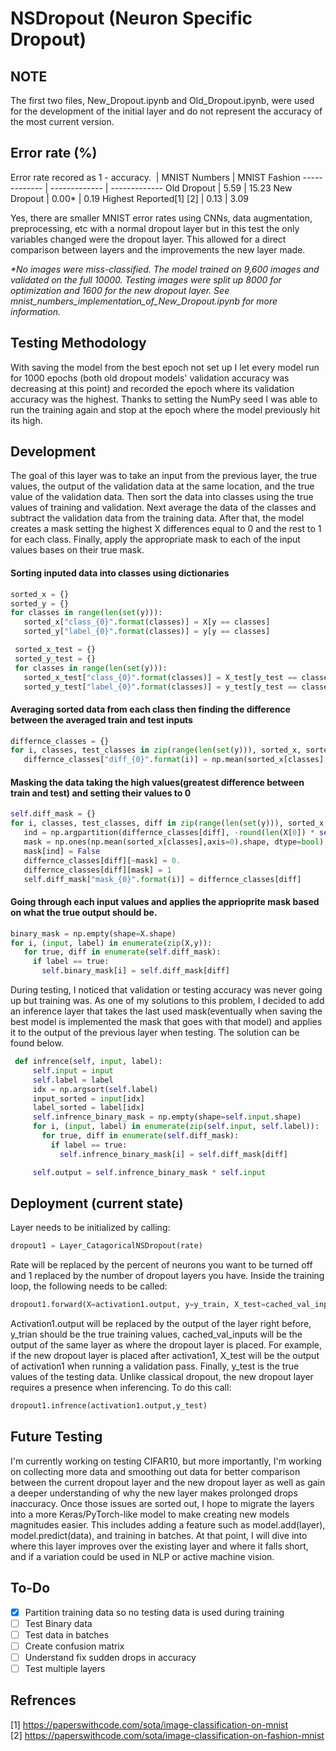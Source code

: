 # NSDropout (Neuron Specific Dropout)

## NOTE ##
The first two files, New_Dropout.ipynb and Old_Dropout.ipynb, were used for the development of the initial layer and do not represent the accuracy of the most current version.

## Error rate (%) ##
Error rate recored as 1 - accuracy.
   &#xfeff;             | MNIST Numbers | MNIST Fashion
-------------           | ------------- | -------------
Old Dropout             | 5.59          | 15.23
New Dropout             | 0.00*         | 0.19
Highest Reported[1] [2] | 0.13          | 3.09

Yes, there are smaller MNIST error rates using CNNs, data augmentation, preprocessing, etc with a normal dropout layer but in this test the only variables changed were the dropout layer. This allowed for a direct comparison between layers and the improvements the new layer made.

 _*No images were miss-classified. The model trained on 9,600 images and validated on the full 10000. Testing images were split up 8000 for optimization and 1600 for the new dropout layer. See mnist_numbers_implementation_of_New_Dropout.ipynb for more information._

## Testing Methodology ##

With saving the model from the best epoch not set up I let every model run for 1000 epochs (both old dropout models' validation accuracy was decreasing at this point) and recorded the epoch where its validation accuracy was the highest. Thanks to setting the NumPy seed I was able to run the training again and stop at the epoch where the model previously hit its high.

## Development ##

The goal of this layer was to take an input from the previous layer, the true values, the output of the validation data at the same location, and the true value of the validation data. Then sort the data into classes using the true values of training and validation. Next average the data of the classes and subtract the validation data from the training data. After that, the model creates a mask setting the highest X differences equal to 0 and the rest to 1 for each class. Finally, apply the appropriate mask to each of the input values bases on their true mask. 

#### Sorting inputed data into classes using dictionaries ####
```python
sorted_x = {}
sorted_y = {}
for classes in range(len(set(y))):
   sorted_x["class_{0}".format(classes)] = X[y == classes]
   sorted_y["label_{0}".format(classes)] = y[y == classes]

 sorted_x_test = {}
 sorted_y_test = {}
 for classes in range(len(set(y))):
   sorted_x_test["class_{0}".format(classes)] = X_test[y_test == classes]
   sorted_y_test["label_{0}".format(classes)] = y_test[y_test == classes]
```

#### Averaging sorted data from each class then finding the difference between the averaged train and test inputs ####
```python
differnce_classes = {}
for i, classes, test_classes in zip(range(len(set(y))), sorted_x, sorted_x_test):
   differnce_classes["diff_{0}".format(i)] = np.mean(sorted_x[classes], axis=0) - np.mean(sorted_x_test[classes], axis=0)
```

#### Masking the data taking the high values(greatest difference between train and test) and setting their values to 0 ####
```python
self.diff_mask = {}
for i, classes, test_classes, diff in zip(range(len(set(y))), sorted_x, sorted_x_test, differnce_classes):
   ind = np.argpartition(differnce_classes[diff], -round(len(X[0]) * self.rate))[-round(len(X[0]) * self.rate):]
   mask = np.ones(np.mean(sorted_x[classes],axis=0).shape, dtype=bool)
   mask[ind] = False
   differnce_classes[diff][~mask] = 0.
   differnce_classes[diff][mask] = 1
   self.diff_mask["mask_{0}".format(i)] = differnce_classes[diff]
```

#### Going through each input values and applies the apprioprite mask based on what the true output should be. ####
```python
binary_mask = np.empty(shape=X.shape)
for i, (input, label) in enumerate(zip(X,y)): 
   for true, diff in enumerate(self.diff_mask):
     if label == true:
       self.binary_mask[i] = self.diff_mask[diff]
```

During testing, I noticed that validation or testing accuracy was never going up but training was. As one of my solutions to this problem, I decided to add an inference layer that takes the last used mask(eventually when saving the best model is implemented the mask that goes with that model) and applies it to the output of the previous layer when testing. The solution can be found below.
```python
 def infrence(self, input, label):
     self.input = input
     self.label = label
     idx = np.argsort(self.label)
     input_sorted = input[idx]
     label_sorted = label[idx]
     self.infrence_binary_mask = np.empty(shape=self.input.shape)
     for i, (input, label) in enumerate(zip(self.input, self.label)):
       for true, diff in enumerate(self.diff_mask):
         if label == true:
           self.infrence_binary_mask[i] = self.diff_mask[diff]

     self.output = self.infrence_binary_mask * self.input
```
## Deployment (current state) ##

Layer needs to be initialized by calling:
```python
dropout1 = Layer_CatagoricalNSDropout(rate)
```
Rate will be replaced by the percent of neurons you want to be turned off and 1 replaced by the number of dropout layers you have. Inside the training loop, the following needs to be called:
```python
dropout1.forward(X=activation1.output, y=y_train, X_test=cached_val_inputs, y_test=y_test)
```
Activation1.output will be replaced by the output of the layer right before, y_trian should be the true training values, cached_val_inputs will be the output of the same layer as where the dropout layer is placed. For example, if the new dropout layer is placed after activation1, X_test will be the output of activation1 when running a validation pass. Finally, y_test is the true values of the testing data. Unlike classical dropout, the new dropout layer requires a presence when inferencing. To do this call:
```python
dropout1.infrence(activation1.output,y_test)
```
## Future Testing ##

I'm currently working on testing CIFAR10, but more importantly, I'm working on collecting more data and smoothing out data for better comparison between the current dropout layer and the new dropout layer as well as gain a deeper understanding of why the new layer makes prolonged drops inaccuracy. Once those issues are sorted out, I hope to migrate the layers into a more Keras/PyTorch-like model to make creating new models magnitudes easier. This includes adding a feature such as model.add(layer), model.predict(data), and training in batches. At that point, I will dive into where this layer improves over the existing layer and where it falls short, and if a variation could be used in NLP or active machine vision. 

## To-Do ##

- [X] Partition training data so no testing data is used during training
- [ ] Test Binary data
- [ ] Test data in batches
- [ ] Create confusion matrix
- [ ] Understand fix sudden drops in accuracy
- [ ] Test multiple layers

## Refrences ##

[1] https://paperswithcode.com/sota/image-classification-on-mnist \
[2] https://paperswithcode.com/sota/image-classification-on-fashion-mnist
